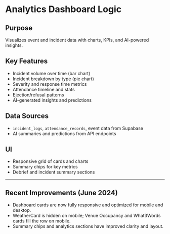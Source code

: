 # Analytics Dashboard Logic

## Purpose
Visualizes event and incident data with charts, KPIs, and AI-powered insights.

## Key Features
- Incident volume over time (bar chart)
- Incident breakdown by type (pie chart)
- Severity and response time metrics
- Attendance timeline and stats
- Ejection/refusal patterns
- AI-generated insights and predictions

## Data Sources
- `incident_logs`, `attendance_records`, event data from Supabase
- AI summaries and predictions from API endpoints

## UI
- Responsive grid of cards and charts
- Summary chips for key metrics
- Debrief and incident summary sections

---

## Recent Improvements (June 2024)
- Dashboard cards are now fully responsive and optimized for mobile and desktop.
- WeatherCard is hidden on mobile; Venue Occupancy and What3Words cards fill the row on mobile.
- Summary chips and analytics sections have improved clarity and layout. 
